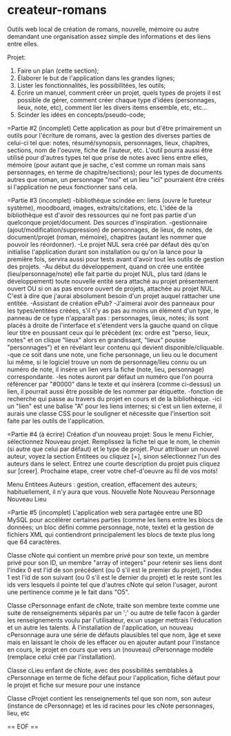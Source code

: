 createur-romans
===============

Outils web local de création de romans, nouvelle, mémoire ou autre demandant une organisation assez simple des informations et des liens entre elles.

Projet:

1. Faire un plan (cette section);
2. Élaborer le but de l'application dans les grandes lignes;
3. Lister les fonctionnalités, les possibilitées, les outils;
4. Écrire un manuel, comment créer un projet, quels types de projets il est possible de gérer, comment créer chaque type d'idées (personnages, lieux, note, etc), comment lier les divers items ensemble, etc, etc...
5. Scinder les idées en concepts/pseudo-code;

=Partie #2 (incomplet)
Cette application as pour but d'être primairement un outils pour l'écriture de romans, avec la gestion des diverses parties de celui-ci tel que: notes, résumé/synopsis, personnages, lieux, chapitres, sections, nom de l'oeuvre, fiche de l'auteur, etc. L'outil pourra aussi être utilisé pour d'autres types tel que prise de notes avec liens entre elles, mémoire (pour autant que je sache, c'est comme un roman mais sans personnages, en terme de chapitre/sections); pour les types de documents autres que roman, un personnage "moi" et un lieu "ici" pourraient être créés si l'application ne peux fonctionner sans cela.

=Partie #3 (incomplet)
-bibliothèque scindée en: liens (ouvre le fureteur système), moodboard, images, extraits/citations, etc. L'idée de la bibliothèque est d'avoir des ressources qui ne font pas partie d'un quelconque projet/document. Des sources d'inspiration.
-gestionnaire (ajout/modification/suppression) de personnages, de lieux, de notes, de document/projet (roman, mémoire), chapitres (autant les nommer que pouvoir les réordonner).
-Le projet NUL sera créé par défaut dès qu'on initialise l'application durant son installation ou qu'on la lance pour la première fois, servira aussi pour tests avant d'avoir tout les outils de gestion des projets.
-Au début du développement, quand on crée une entitée (lieu/personnage/note) elle fait partie du projet NUL, plus tard (dans le développement) toute nouvelle entité sera attaché au projet présentement ouvert OU si on as pas encore ouvert de projets, attachée au projet NUL. C'est à dire que j'aurai absolument besoin d'un projet auquel rattacher une entitée.
-Assistant de création ePub?
-J'aimerai avoir des panneaux pour les types/entitées créées, s'il n'y as pas au moins un élément d'un type, le panneau de ce type n'apparaît pas : personnages, lieux, notes; ils sont placés à droite de l'interface et s'étendent vers la gauche quand on clique leur titre en poussant ceux qui le précèdent (ex: ordre est "perso, lieux, notes" et on clique "lieux" alors en grandissant, "lieux" pousse "personnages") et en révélant leur contenu qui devient disponible/cliquable. 
-que ce soit dans une note, une fiche personnage, un lieu ou le document lui même, si le logiciel trouve un nom de personnage/lieu connu ou un numéro de note, il insère un lien vers la fiche (note, lieu, personnage) correspondante.
-les notes auront par défaut un numéro que l'on pourra référencer par "#0000" dans le texte et qui insèrera (comme ci-dessus) un lien, il pourrait aussi être possible de les nommer par étiquette.
-fonction de recherche qui passe au travers du projet en cours et de la bibliothèque.
-ici un "lien" est une balise "A" pour les liens internes; si c'est un lien externe, il aurais une classe CSS pour le souligner et nécessite que l'insertion soit faite par les outils de l'application. 
 
=Partie #4 (à écrire)
Création d'un nouveau projet:
Sous le menu Fichier, sélectionnez Nouveau projet. Remplissez la fiche tel que le nom, le chemin (si autre que celui par défaut) et le type de projet. Pour attribuer un nouvel auteur, voyez la section Entitees ou cliquez [+], sinon sélectionnez l'un des auteurs dans le select. Entrez une courte description du projet puis cliquez sur [creer]. Prochaine etape, creer votre chef-d'oeuvre au fil de vos mots!


Menu Entitees
Auteurs : gestion, creation, effacement des auteurs; habituellement, il n'y aura que vous.
Nouvelle Note
Nouveau Personnage
Nouveau Lieu

 
=Partie #5 (incomplet)
L'application web sera partagée entre une BD MySQL pour accélérer certaines parties (comme les liens entre les blocs de données; un bloc défini comme personnage, note, texte) et la gestion de fichiers XML qui contiendront principalement les blocs de texte plus long que 64 caractères.

Classe cNote qui contient un membre privé pour son texte, un membre privé pour son ID, un membre "array of integers" pour retenir ses liens dont l'index 0 est l'id de son précédent (ou 0 s'il est le premier du projet), l'index 1 est l'id de son suivant (ou 0 s'il est le dernier du projet) et le reste sont les ids vers lesquels il pointe tel que d'autres cNote qui selon l'usager, auront une pertinence comme je le fait dans "O5".

Classe cPersonnage enfant de cNote, traite son membre texte comme une suite de renseignements séparés par un ';' ou autre de telle facon à garder les renseignements voulu par l'utilisateur, ex:un usager mettrais l'éducation et un autre les talents. À l'installation de l'application, un nouveau cPersonnage aura une série de défauts plausibles tel que nom, âge et sexe mais en laissant le choix de les effacer ou en ajouter autant pour l'instance en cours, le projet en cours que vers un (nouveau) cPersonnage modèle (remplace celui créé par l'installation).

Classe cLieu enfant de cNote, avec des possibilités semblables à cPersonnage en terme de fiche défaut pour l'application, fiche défaut pour le projet et fiche sur mesure pour une instance

Classe cProjet contient les renseignements tel que son nom, son auteur (instance de cPersonnage) et les id racines pour les cNote personnages, lieu, etc

== EOF ==
